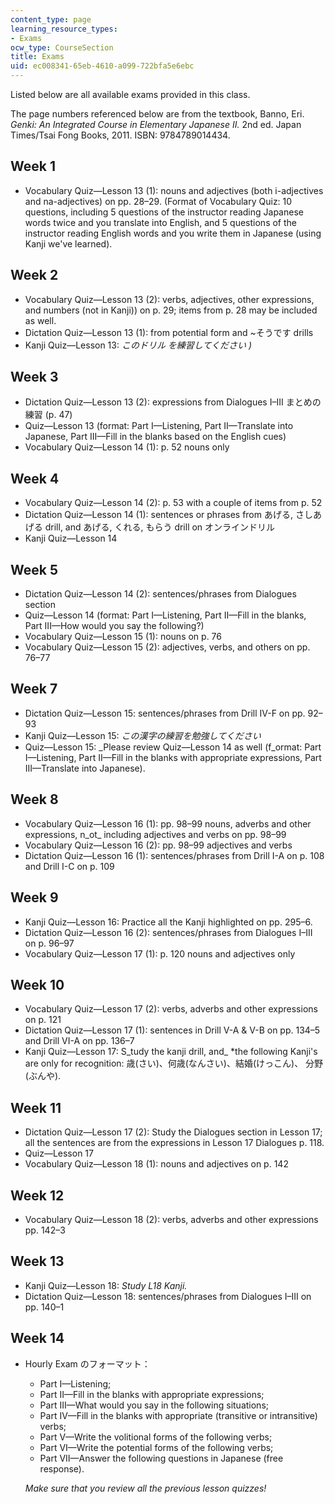 ```yaml
---
content_type: page
learning_resource_types:
- Exams
ocw_type: CourseSection
title: Exams
uid: ec008341-65eb-4610-a099-722bfa5e6ebc
---
```


Listed below are all available exams provided in this class.

The page numbers referenced below are from the textbook, Banno, Eri. _Genki: An Integrated Course in Elementary Japanese II._ 2nd ed. Japan Times/Tsai Fong Books, 2011. ISBN: 9784789014434.

Week 1
------

*   Vocabulary Quiz—Lesson 13 (1): nouns and adjectives (both i-adjectives and na-adjectives) on pp. 28–29. (Format of Vocabulary Quiz: 10 questions, including 5 questions of the instructor reading Japanese words twice and you translate into English, and 5 questions of the instructor reading English words and you write them in Japanese (using Kanji we've learned).

Week 2
------

*   Vocabulary Quiz—Lesson 13 (2): verbs, adjectives, other expressions, and numbers (not in Kanji)) on p. 29; items from p. 28 may be included as well.
*   Dictation Quiz—Lesson 13 (1): from potential form and ~そうです drills
*   Kanji Quiz—Lesson 13: _このドリル を練習してください )_

Week 3
------

*   Dictation Quiz—Lesson 13 (2): expressions from Dialogues I–III まとめの 練習 (p. 47)
*   Quiz—Lesson 13 (format: Part I—Listening, Part II—Translate into Japanese, Part III—Fill in the blanks based on the English cues)
*   Vocabulary Quiz—Lesson 14 (1): p. 52 nouns only

Week 4
------

*   Vocabulary Quiz—Lesson 14 (2): p. 53 with a couple of items from p. 52
*   Dictation Quiz—Lesson 14 (1): sentences or phrases from あげる, さしあげる drill, and あげる, くれる, もらう drill on オンラインドリル
*   Kanji Quiz—Lesson 14

Week 5
------

*   Dictation Quiz—Lesson 14 (2): sentences/phrases from Dialogues section
*   Quiz—Lesson 14 (format: Part I—Listening, Part II—Fill in the blanks, Part III—How would you say the following?)
*   Vocabulary Quiz—Lesson 15 (1): nouns on p. 76
*   Vocabulary Quiz—Lesson 15 (2): adjectives, verbs, and others on pp. 76–77

Week 7
------

*   Dictation Quiz—Lesson 15: sentences/phrases from Drill IV-F on pp. 92–93
*   Kanji Quiz—Lesson 15: _この漢字の練習を勉強してください_
*   Quiz—Lesson 15: _Please review Quiz—Lesson 14 as well (f_ormat: Part I—Listening, Part II—Fill in the blanks with appropriate expressions, Part III—Translate into Japanese).

Week 8
------

*   Vocabulary Quiz—Lesson 16 (1): pp. 98–99 nouns, adverbs and other expressions, n_ot_ including adjectives and verbs on pp. 98–99
*   Vocabulary Quiz—Lesson 16 (2): pp. 98–99 adjectives and verbs
*   Dictation Quiz—Lesson 16 (1): sentences/phrases from Drill I-A on p. 108 and Drill I-C on p. 109

Week 9
------

*   Kanji Quiz—Lesson 16: Practice all the Kanji highlighted on pp. 295–6.
*   Dictation Quiz—Lesson 16 (2): sentences/phrases from Dialogues I–III on p. 96–97
*   Vocabulary Quiz—Lesson 17 (1): p. 120 nouns and adjectives only

Week 10
-------

*   Vocabulary Quiz—Lesson 17 (2): verbs, adverbs and other expressions on p. 121
*   Dictation Quiz—Lesson 17 (1): sentences in Drill V-A & V-B on pp. 134–5 and Drill VI-A on pp. 136–7
*   Kanji Quiz—Lesson 17: S_tudy the kanji drill, and_ \*the following Kanji's are only for recognition: 歳(さい)、何歳(なんさい)、結婚(けっこん)、 分野(ぶんや).

Week 11
-------

*   Dictation Quiz—Lesson 17 (2): Study the Dialogues section in Lesson 17; all the sentences are from the expressions in Lesson 17 Dialogues p. 118.
*   Quiz—Lesson 17
*   Vocabulary Quiz—Lesson 18 (1): nouns and adjectives on p. 142

Week 12
-------

*   Vocabulary Quiz—Lesson 18 (2): verbs, adverbs and other expressions pp. 142–3

Week 13
-------

*   Kanji Quiz—Lesson 18: _Study L18 Kanji._
*   Dictation Quiz—Lesson 18: sentences/phrases from Dialogues I–III on pp. 140–1

Week 14
-------

*   Hourly Exam のフォーマット：
    
    *   Part I—Listening;
    *   Part II—Fill in the blanks with appropriate expressions;
    *   Part III—What would you say in the following situations;
    *   Part IV—Fill in the blanks with appropriate (transitive or intransitive) verbs;
    *   Part V—Write the volitional forms of the following verbs;
    *   Part VI—Write the potential forms of the following verbs;
    *   Part VII—Answer the following questions in Japanese (free response).
    
    _Make sure that you review all the previous lesson quizzes!_